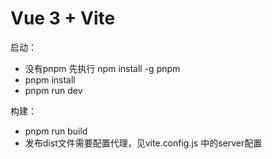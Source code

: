 # Vue 3 + Vite

启动：
 - 没有pnpm 先执行 npm install -g pnpm
 - pnpm install
 - pnpm run dev

构建：
 - pnpm run build
 - 发布dist文件需要配置代理，见vite.config.js 中的server配置
